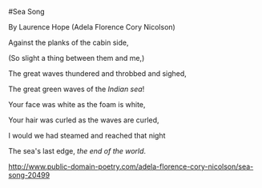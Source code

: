 #Sea Song

By Laurence Hope (Adela Florence Cory Nicolson)


Against the planks of the cabin side,

(So slight a thing between them and me,)

The great waves thundered and throbbed and sighed,

The great green waves of the _Indian sea_!



Your face was white as the foam is white,

Your hair was curled as the waves are curled,

I would we had steamed and reached that night

The sea's last edge, *the end of the world*.

    
http://www.public-domain-poetry.com/adela-florence-cory-nicolson/sea-song-20499
